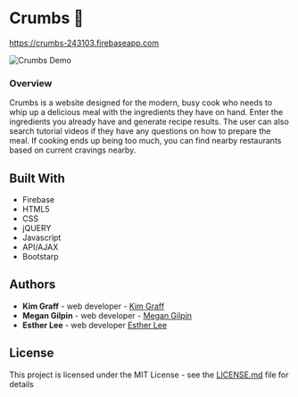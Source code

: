 # Crumbs :cookie:
https://crumbs-243103.firebaseapp.com

![Crumbs Demo](demo/crumsmed.gif)

### Overview

Crumbs is a website designed for the modern, busy cook who needs to whip up a delicious meal with the ingredients they have on hand. Enter the ingredients you already have and generate recipe results. The user can also search tutorial videos if they have any questions on how to prepare the meal. If cooking ends up being too much, you can find nearby restaurants based on current cravings nearby.

## Built With
* Firebase
* HTML5
* CSS
* jQUERY
* Javascript 
* API/AJAX 
* Bootstarp

## Authors
* **Kim Graff** - web developer - [Kim Graff](https://github.com/kkgraph)
* **Megan Gilpin** - web developer - [Megan Gilpin](https://github.com/megangilpin)
* **Esther Lee** - web developer [Esther Lee](https://github.com/esdalee)

## License

This project is licensed under the MIT License - see the [LICENSE.md](LICENSE.md) file for details

